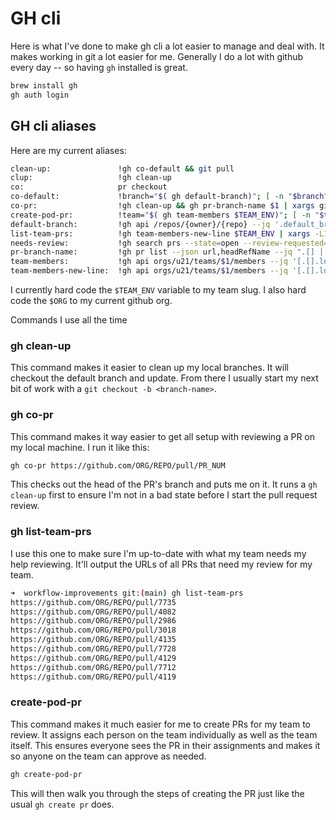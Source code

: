 # GH cli

Here is what I've done to make gh cli a lot easier to manage and deal with. It makes working in git a lot
easier for me.  Generally I do a lot with github every day -- so having `gh` installed is great.

```bash
brew install gh
gh auth login
```

## GH cli aliases

Here are my current aliases:

```sh
clean-up:               !gh co-default && git pull
clup:                   !gh clean-up
co:                     pr checkout
co-default:             !branch="$( gh default-branch)"; [ -n "$branch" ] &&  git checkout $branch
co-pr:                  !gh clean-up && gh pr-branch-name $1 | xargs git checkout
create-pod-pr:          !team="$( gh team-members $TEAM_ENV)"; [ -n "$team" ] &&  gh pr create -r "$team" -r "$ORG/$TEAM_ENV"
default-branch:         !gh api /repos/{owner}/{repo} --jq '.default_branch'
list-team-prs:          !gh team-members-new-line $TEAM_ENV | xargs -L1 -I {} gh search prs --state=open --review-requested=@me --json url --author {} --jq ".[].url"
needs-review:           !gh search prs --state=open --review-requested=@me --sort created --json url --jq ".[].url"
pr-branch-name:         !gh pr list --json url,headRefName --jq ".[] | select(.url == \"$1\") | .headRefName"
team-members:           !gh api orgs/u21/teams/$1/members --jq '[.[].login] | join(",")'
team-members-new-line:  !gh api orgs/u21/teams/$1/members --jq '[.[].login] | join("\n")'
```

I currently hard code the `$TEAM_ENV` variable to my team slug. I also hard code the `$ORG` to my current github org.

Commands I use all the time

### gh clean-up

This command makes it easier to clean up my local branches. It will checkout the default branch and update. From there
I usually start my next bit of work with a `git checkout -b <branch-name>`.

### gh co-pr

This command makes it way easier to get all setup with reviewing a PR on my local machine. I run it like this:

```sh
gh co-pr https://github.com/ORG/REPO/pull/PR_NUM
```

This checks out the head of the PR's branch and puts me on it. It runs a `gh clean-up` first to ensure I'm not in a
bad state before I start the pull request review.

### gh list-team-prs

I use this one to make sure I'm up-to-date with what my team needs my help reviewing. It'll output the URLs of all
PRs that need my review for my team.

```sh
➜  workflow-improvements git:(main) gh list-team-prs
https://github.com/ORG/REPO/pull/7735
https://github.com/ORG/REPO/pull/4082
https://github.com/ORG/REPO/pull/2986
https://github.com/ORG/REPO/pull/3018
https://github.com/ORG/REPO/pull/4135
https://github.com/ORG/REPO/pull/7728
https://github.com/ORG/REPO/pull/4129
https://github.com/ORG/REPO/pull/7712
https://github.com/ORG/REPO/pull/4119
```

### create-pod-pr

This command makes it much easier for me to create PRs for my team to review. It assigns each person on the team individually as well
as the team itself. This ensures everyone sees the PR in their assignments and makes it so anyone on the team can approve as needed.

```sh
gh create-pod-pr
```

This will then walk you through the steps of creating the PR just like the usual `gh create pr` does.
